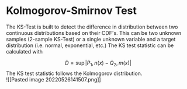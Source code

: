 # Kolmogorov-Smirnov Test
The KS-Test is built to detect the difference in distribution between two continuous distributions based on their CDF's. This can be two unknown samples (2-sample KS-Test) or a single unknown variable and a target distribution (i.e. normal, exponential, etc.) The KS test statistic can be calculated with 

$$D=\sup |P_1,n(x) - Q_2,m(x)|$$
The KS test statistic follows the Kolmogorov distribution.   
![[Pasted image 20220526141507.png]]
